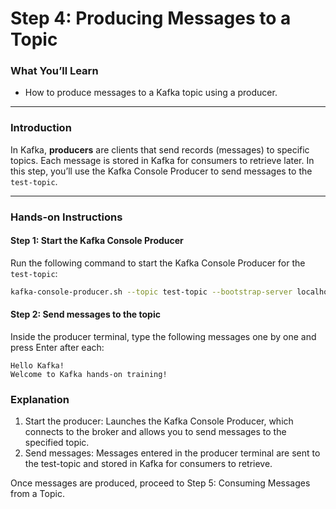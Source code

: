 # Step 4: Producing Messages to a Topic

### What You’ll Learn
- How to produce messages to a Kafka topic using a producer.

---

### Introduction
In Kafka, **producers** are clients that send records (messages) to specific topics. Each message is stored in Kafka for consumers to retrieve later. In this step, you’ll use the Kafka Console Producer to send messages to the `test-topic`.

---

### Hands-on Instructions

#### Step 1: Start the Kafka Console Producer
Run the following command to start the Kafka Console Producer for the `test-topic`:

```bash
kafka-console-producer.sh --topic test-topic --bootstrap-server localhost:9092
```

#### Step 2: Send messages to the topic
Inside the producer terminal, type the following messages one by one and press Enter after each:

```text
Hello Kafka!
Welcome to Kafka hands-on training!
```
### Explanation
1. Start the producer: Launches the Kafka Console Producer, which connects to the broker and allows you to send messages to the specified topic.
2. Send messages: Messages entered in the producer terminal are sent to the test-topic and stored in Kafka for consumers to retrieve.


Once messages are produced, proceed to Step 5: Consuming Messages from a Topic.






